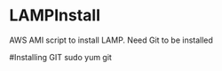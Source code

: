 # LAMPInstall
AWS AMI script to install LAMP.  Need Git to be installed

#Installing GIT
sudo yum git
